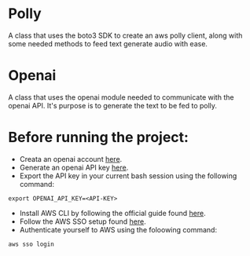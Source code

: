 # Polly
A class that uses the boto3 SDK to create an aws polly client, along with some needed methods to feed text generate audio with ease.

# Openai
A class that uses the openai module needed to communicate with the openai API. It's purpose is to generate the text to be fed to polly.


# Before running the project:
- Creata an openai account [here](https://chat.openai.com/).
- Generate an openai API key [here](https://platform.openai.com/account/api-keys).
- Export the API key in your current bash session using the following command:
```
export OPENAI_API_KEY=<API-KEY>
```
- Install AWS CLI by following the official guide found [here](https://docs.aws.amazon.com/cli/latest/userguide/getting-started-install.html).
- Follow the AWS SSO setup found [here](https://docs.aws.amazon.com/cli/latest/userguide/cli-configure-quickstart.html).
- Authenticate yourself to AWS using the foloowing command:
```
aws sso login
```